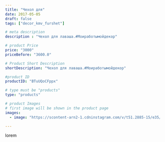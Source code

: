 ```yaml
---
title: "Чехол для"
date: 2017-05-05
draft: false
tags: ["decor_kmv_furshet"]

# meta description
description : "Чехол для лаваша.#Моиработымойдекор"

# product Price
price: "3000"
priceBefore: "3600.0"

# Product Short Description
shortDescription: "Чехол для лаваша.#Моиработымойдекор"

#product ID
productID: "BTuUQoCFppx"

# type must be "products"
type: "products"

# product Images
# first image will be shown in the product page
images:
  - image: "https://scontent-arn2-1.cdninstagram.com/v/t51.2885-15/e35/18299875_428914254136611_3342863640221974528_n.jpg?se=8&tp=1&_nc_ht=scontent-arn2-1.cdninstagram.com&_nc_cat=103&_nc_ohc=8qn6zdYxF9MAX975rrg&ccb=7-4&oh=ac3e99a1eff1095a77f66978fab0fe70&oe=6083D35E&_nc_sid=86f79a&ig_cache_key=MTUwODIzMjAyODY0MjI1MzQyNQ%3D%3D.2-ccb7-4"

---
```

lorem
